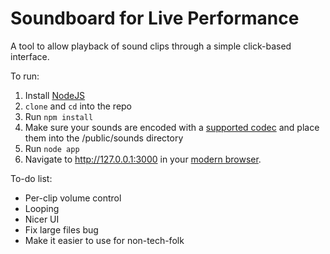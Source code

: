 Soundboard for Live Performance
==========
A tool to allow playback of sound clips through a simple click-based interface.

To run:

1. Install [NodeJS](http://nodejs.org)
2. `clone` and `cd` into the repo
3. Run `npm install`
4. Make sure your sounds are encoded with a [supported codec](http://en.wikipedia.org/wiki/HTML5_Audio#Supported_audio_codecs) and place them into the /public/sounds directory
5. Run `node app`
6. Navigate to <http://127.0.0.1:3000> in your [modern browser](http://en.wikipedia.org/wiki/HTML5_Audio#Supported_browsers).

To-do list:

* Per-clip volume control
* Looping
* Nicer UI
* Fix large files bug
* Make it easier to use for non-tech-folk
